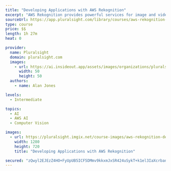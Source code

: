 ```yaml
---
title: "Developing Applications with AWS Rekognition"
excerpt: "AWS Rekognition provides powerful services for image and video processing. This course, Developing Applications with AWS Rekognition, will demonstrate how these features can be applied to your applications. First, you will cover topics like biometric access based on facial recognition and detection of unsafe content. Next, you will learn how to implement person tracking in security videos and metadata discovery for social media applications. Finally, you will see how other AWS services, like EC2 and Lambda, can work together with Rekognition to build complete applications. When you're finished with this course, you will be ready to use all of the features of Rekognition for image and video processing."
sourceUrl: https://app.pluralsight.com/library/courses/aws-rekognition-developing-applications
type: course
price: $$
length: 1h 27m
heat: 0

provider:
  name: Pluralsight
  domain: pluralsight.com
  images:
    - url: https://ai.insideout.app/assets/images/organizations/pluralsight.com-50x50.jpg
      width: 50
      height: 50
  authors:
    - name: Alan Jones

levels:
  - Intermediate

topics:
  - AI
  - AWS AI
  - Computer Vision

images:
  - url: https://pluralsight.imgix.net/course-images/aws-rekognition-developing-applications-v1.png
    width: 1280
    height: 720
    title: "Developing Applications with AWS Rekognition"

secured: "zQwyl2EJEzZ4HO+FyUpUB5ICF5DMmv9kkxmJxSR424uSykT+k1el3IaXcrbanptzXnuSQzPzF0vGmCGQh6jAQ4w5qq4qES2t+Pml5ut5HQjoJOCRBRxvq6N4Rto7V/O/lmWw6MOYPt4zA6GfI7kfVlDGqU4XVNdiAhLFrYMYkW4F6x3/7QzEEh4P4JZg9Y1LU/YwWLS9So28F7KC5N6dIanu9yuxLdGIQHab3AJf1n3W0t7khOrDAsM+yIO6vOT+yjpL2CfcOSzEUpPIvmgLYQ==;VSnQ3i8nSBQFJf0xVlW1Iw=="
---
```


